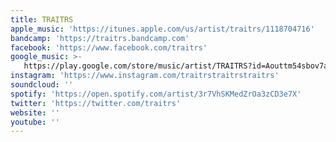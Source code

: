 ```yaml
---
title: TRAITRS
apple_music: 'https://itunes.apple.com/us/artist/traitrs/1118704716'
bandcamp: 'https://traitrs.bandcamp.com'
facebook: 'https://www.facebook.com/traitrs'
google_music: >-
   https://play.google.com/store/music/artist/TRAITRS?id=Aouttm54sbov7aghcfx6z5pyr4i
instagram: 'https://www.instagram.com/traitrstraitrstraitrs'
soundcloud: ''
spotify: 'https://open.spotify.com/artist/3r7VhSKMedZrOa3zCD3e7X'
twitter: 'https://twitter.com/traitrs'
website: ''
youtube: ''
---
```

